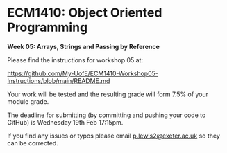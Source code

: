 # ECM1410: Object Oriented Programming
**Week 05: Arrays, Strings and Passing by Reference**

Please find the instructions for workshop 05 at:

https://github.com/My-UofE/ECM1410-Workshop05-Instructions/blob/main/README.md

Your work will be tested and the resulting grade will form 7.5% of your module grade.

The deadline for submitting (by committing and pushing your code to GitHub) is Wednesday 19th Feb 17:15pm.

If you find any issues or typos please email p.lewis2@exeter.ac.uk so they can be corrected.
